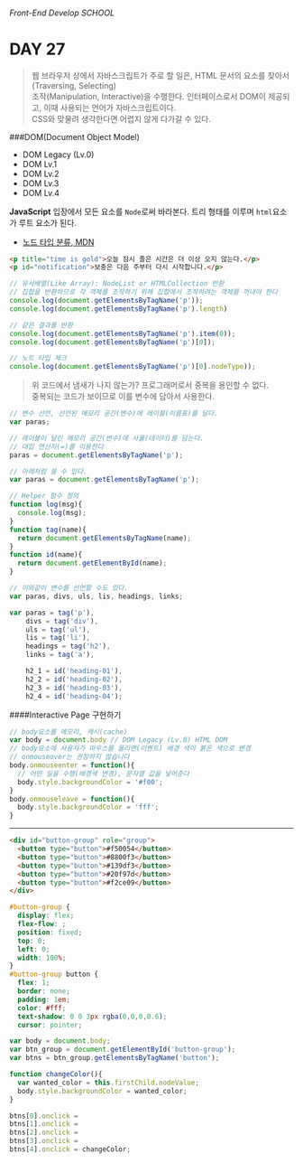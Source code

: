 ###### Front-End Develop SCHOOL

# DAY 27

> 웹 브라우저 상에서 자바스크립트가 주로 할 일은, HTML 문서의 요소를 찾아서(Traversing, Selecting)    
> 조작(Manipulation, Interactive)을 수행한다. 인터페이스로서 DOM이 제공되고, 이때 사용되는 언어가 자바스크립트이다.    
> CSS와 맞물려 생각한다면 어렵지 않게 다가갈 수 있다.

###DOM(Document Object Model)

 - DOM Legacy (Lv.0)
 - DOM Lv.1
 - DOM Lv.2
 - DOM Lv.3
 - DOM Lv.4

**JavaScript** 입장에서 모든 요소를 `Node`로써 바라본다. 트리 형태를 이루며 `html`요소가 루트 요소가 된다.

 - [노드 타입 분류, MDN](https://developer.mozilla.org/ko/docs/Web/API/Node/nodeType)

```html
<p title="time is gold">오늘 잠시 졸은 시간은 더 이상 오지 않는다.</p>
<p id="notification">보충은 다음 주부터 다시 시작합니다.</p>
```
```javascript
// 유사배열(Like Array): NodeList or HTMLCollection 반환
// 집합을 반환하므로 각 객체를 조작하기 위해 집합에서 조작하려는 객체를 꺼내야 한다
console.log(document.getElementsByTagName('p'));
console.log(document.getElementsByTagName('p').length)

// 같은 결과를 반환
console.log(document.getElementsByTagName('p').item(0));
console.log(document.getElementsByTagName('p')[0]);

// 노트 타입 체크
console.log(document.getElementsByTagName('p')[0].nodeType));
```

> 위 코드에서 냄새가 나지 않는가? 프로그래머로서 중복을 용인할 수 없다.    
> 중복되는 코드가 보이므로 이를 변수에 담아서 사용한다.

```javascript
// 변수 선언, 선언된 메모리 공간(변수)에 레이블(이름표)를 달다.
var paras;

// 레이블이 달린 메모리 공간(변수)에 사물(데이터)를 담는다.
// 대입 연산자(=)를 이용한다
paras = document.getElementsByTagName('p');

// 아래처럼 쓸 수 있다.
var paras = document.getElementsByTagName('p');

// Helper 함수 정의
function log(msg){
  console.log(msg);
}
function tag(name){
  return document.getElementsByTagName(name);
}
function id(name){
  return document.getElementById(name);
}
```

```javascript
// 이와같이 변수를 선언할 수도 있다.
var paras, divs, uls, lis, headings, links;

var paras = tag('p'),
    divs = tag('div'),
    uls = tag('ul'),
    lis = tag('li'),
    headings = tag('h2'),
    links = tag('a'),

    h2_1 = id('heading-01'),
    h2_2 = id('heading-02'),
    h2_3 = id('heading-03'),
    h2_4 = id('heading-04');
```

####Interactive Page 구현하기

```javascript
// body요소를 메모리, 캐시(cache)
var body = document.body // DOM Legacy (Lv.0) HTML DOM
// body요소에 사용자가 마우스를 올리면(이벤트) 배경 색이 붉은 색으로 변경
// onmouseover는 권장하지 않습니다
body.onmouseenter = function(){
  // 어떤 일을 수행(배경색 변경), 문자열 값을 넣어준다
  body.style.backgroundColor = '#f00';
}
body.onmouseleave = function(){
  body.style.backgroundColor = 'fff';
}
```
---
```html
<div id="button-group" role="group">
  <button type="button">#f50054</button>
  <button type="button">#8800f3</button>
  <button type="button">#139df3</button>
  <button type="button">#20f97d</button>
  <button type="button">#f2ce09</button>
</div>
```
```css
#button-group {
  display: flex;
  flex-flow: ;
  position: fixed;
  top: 0;
  left: 0;
  width: 100%;
}
#button-group button {
  flex: 1;
  border: none;
  padding: 1em;
  color: #fff;
  text-shadow: 0 0 3px rgba(0,0,0,0.6);
  cursor: pointer;
```
```javascript
var body = document.body;
var btn_group = document.getElementById('button-group');
var btns = btn_group.getElementsByTagName('button');

function changeColor(){
  var wanted_color = this.firstChild.nodeValue;
  body.style.backgroundColor = wanted_color;
}

btns[0].onclick =
btns[1].onclick =
btns[2].onclick =
btns[3].onclick =
btns[4].onclick = changeColor;
```

